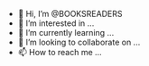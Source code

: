 - 👋 Hi, I’m @BOOKSREADERS
- 👀 I’m interested in ...
- 🌱 I’m currently learning ...
- 💞️ I’m looking to collaborate on ...
- 📫 How to reach me ...

<!---
BOOKSREADERS/BOOKSREADERS is a ✨ special ✨ repository because its `README.md` (this file) appears on your GitHub profile.
You can click the Preview link to take a look at your changes.
--->

